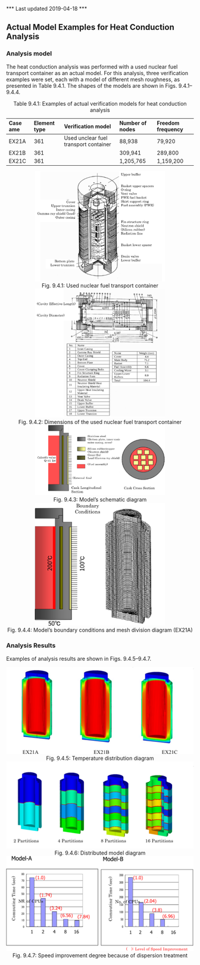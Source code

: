 *** Last updated 2019-04-18 ***

## Actual Model Examples for Heat Conduction Analysis

### Analysis model

The heat conduction analysis was performed with a used nuclear fuel transport container as an actual model. For this analysis, three verification examples were set, each with a model of different mesh roughness, as presented in Table 9.4.1. The shapes of the models are shown in Figs. 9.4.1–9.4.4. 

<div style="text-align: center;">
Table 9.4.1: Examples of actual verification models for heat conduction analysis
</div>

| Case ame | Element type | Verification model  | Number of nodes    | Freedom frequency |
|:--|:--|:--|:--|:--|
| EX21A    | 361        | Used unclear fuel transport container | 88,938    | 79,920 |
| EX21B    | 361        |                                       | 309,941   | 289,800 |
| EX21C    | 361        |                                       | 1,205,765 | 1,159,200 |

<div style="text-align: center;">
<img src="./media/example04_01.png" width="350px"><br>
Fig. 9.4.1: Used nuclear fuel transport container
</div>

<div style="text-align: center;">
<img src="./media/example04_02.png" width="350px"><br>
Fig. 9.4.2: Dimensions of the used nuclear fuel transport container
</div>

<div style="text-align: center;">
<img src="./media/example04_03.png" width="350px"><br>
Fig. 9.4.3: Model’s schematic diagram
</div>

<div style="text-align: center;">
<img src="./media/example04_04.png" width="350px"><br>
Fig. 9.4.4: Model’s boundary conditions and mesh division diagram (EX21A)
</div>

### Analysis Results

Examples of analysis results are shown in Figs. 9.4.5–9.4.7.

<div style="text-align: center;">
<img src="./media/example04_05.png" width="512px"><br>
Fig. 9.4.5: Temperature distribution diagram
</div>

<div style="text-align: center;">
<img src="./media/example04_06.png" width="512px"><br>
Fig. 9.4.6: Distributed model diagram
</div>

<div style="text-align: center;">
<img src="./media/example04_07.png" width="512px"><br>
Fig. 9.4.7: Speed improvement degree because of dispersion treatment
</div>
